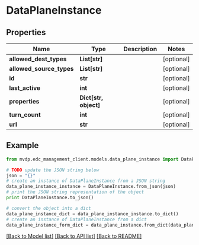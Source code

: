 # DataPlaneInstance


## Properties
Name | Type | Description | Notes
------------ | ------------- | ------------- | -------------
**allowed_dest_types** | **List[str]** |  | [optional] 
**allowed_source_types** | **List[str]** |  | [optional] 
**id** | **str** |  | [optional] 
**last_active** | **int** |  | [optional] 
**properties** | **Dict[str, object]** |  | [optional] 
**turn_count** | **int** |  | [optional] 
**url** | **str** |  | [optional] 

## Example

```python
from mvdp.edc_management_client.models.data_plane_instance import DataPlaneInstance

# TODO update the JSON string below
json = "{}"
# create an instance of DataPlaneInstance from a JSON string
data_plane_instance_instance = DataPlaneInstance.from_json(json)
# print the JSON string representation of the object
print DataPlaneInstance.to_json()

# convert the object into a dict
data_plane_instance_dict = data_plane_instance_instance.to_dict()
# create an instance of DataPlaneInstance from a dict
data_plane_instance_form_dict = data_plane_instance.from_dict(data_plane_instance_dict)
```
[[Back to Model list]](../README.md#documentation-for-models) [[Back to API list]](../README.md#documentation-for-api-endpoints) [[Back to README]](../README.md)


